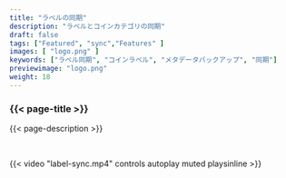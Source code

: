 ```yaml
---
title: "ラベルの同期"
description: "ラベルとコインカテゴリの同期"
draft: false
tags: ["Featured", "sync","Features" ]
images: [ "logo.png" ]
keywords: ["ラベル同期", "コインラベル", "メタデータバックアップ", "同期"]
previewimage: "logo.png"
weight: 18
---
```


### {{< page-title >}} 
{{< page-description >}} 

<br>


{{< video "label-sync.mp4" controls  autoplay muted playsinline >}}